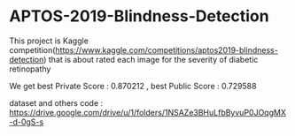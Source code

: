 # APTOS-2019-Blindness-Detection
This project is Kaggle competition(https://www.kaggle.com/competitions/aptos2019-blindness-detection) that is about rated each image for the severity of diabetic retinopathy

We get best Private Score : 0.870212 , best Public Score : 0.729588

dataset and others code : https://drive.google.com/drive/u/1/folders/1NSAZe3BHuLfbByvuP0JOqgMX-d-0gS-s
